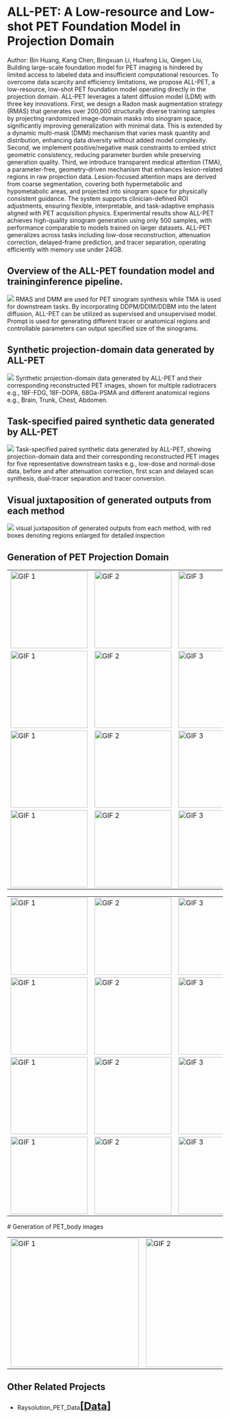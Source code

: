 # ALL-PET: A Low-resource and Low-shot PET Foundation Model in Projection Domain

Author: Bin Huang, Kang Chen, Bingxuan Li, Huafeng Liu, Qiegen Liu,
Building large-scale foundation model for PET imaging is hindered by limited access to labeled data and insufficient computational resources. To overcome data scarcity and efficiency limitations, we propose ALL-PET, a low-resource, low-shot PET foundation model operating directly in the projection domain. ALL-PET leverages a latent diffusion model (LDM) with three key innovations. First, we design a Radon mask augmentation strategy (RMAS) that generates over 200,000 structurally diverse training samples by projecting randomized image-domain masks into sinogram space, significantly improving generalization with minimal data. This is extended by a dynamic multi-mask (DMM) mechanism that varies mask quantity and distribution, enhancing data diversity without added model complexity. Second, we implement positive/negative mask constraints to embed strict geometric consistency, reducing parameter burden while preserving generation quality. Third, we introduce transparent medical attention (TMA), a parameter-free, geometry-driven mechanism that enhances lesion-related regions in raw projection data. Lesion-focused attention maps are derived from coarse segmentation, covering both hypermetabolic and hypometabolic areas, and projected into sinogram space for physically consistent guidance. The system supports clinician-defined ROI adjustments, ensuring flexible, interpretable, and task-adaptive emphasis aligned with PET acquisition physics. Experimental results show ALL-PET achieves high-quality sinogram generation using only 500 samples, with performance comparable to models trained on larger datasets. ALL-PET generalizes across tasks including low-dose reconstruction, attenuation correction, delayed-frame prediction, and tracer separation, operating efficiently with memory use under 24GB.

## Overview of the ALL-PET foundation model and traininginference pipeline.
![](https://github.com/yqx7150/ALL-PET/blob/main/Fig.%201.%20Overview%20of%20the%20ALL-PET%20foundation%20model%20and%20traininginference%20pipeline..png)
RMAS and DMM are used for PET sinogram synthesis while TMA is used for downstream tasks. By incorporating DDPM/DDIM/DDBM into the latent diffusion, ALL-PET can be utilized as supervised and unsupervised model. Prompt is used for generating different tracer or anatomical regions and controllable parameters can output specified size of the sinograms.

## Synthetic projection-domain data generated by ALL-PET
![](https://github.com/yqx7150/ALL-PET/blob/main/Fig.%202.%20Synthetic%20projection-domain%20data%20generated%20by%20ALL-PET%20a.png)
Synthetic projection-domain data generated by ALL-PET and their corresponding reconstructed PET images, shown for multiple radiotracers e.g., 18F-FDG, 18F-DOPA, 68Ga-PSMA and different anatomical regions e.g., Brain, Trunk, Chest, Abdomen.

## Task-specified paired synthetic data generated by ALL-PET
![](https://github.com/yqx7150/ALL-PET/blob/main/Fig.%203.%20Task-specified%20paired%20synthetic%20data%20generated%20by%20ALL-PET.png)
 Task-specified paired synthetic data generated by ALL-PET, showing projection-domain data and their corresponding reconstructed PET images for five representative downstream tasks e.g., low-dose and normal-dose data, before and after attenuation correction, first scan and delayed scan synthesis, dual-tracer separation and tracer conversion.

## Visual juxtaposition of generated outputs from each method
![](https://github.com/yqx7150/ALL-PET/blob/main/Fig.4.visual%20juxtaposition%20of%20generated%20outputs%20from%20each%20method%2C.png)
 visual juxtaposition of generated outputs from each method, with red boxes denoting regions enlarged for detailed inspection

## Generation of PET Projection Domain

<table>
  <tr>
    <td><img src="https://github.com/yqx7150/ALL-PET/blob/main/gif/4_transition.gif" alt="GIF 1" style="width:180px;height:180px;"></td>
    <td><img src="https://github.com/yqx7150/ALL-PET/blob/main/gif/5_transition.gif" alt="GIF 2" style="width:180px;height:180px;"></td>
    <td><img src="https://github.com/yqx7150/ALL-PET/blob/main/gif/6_transition.gif" alt="GIF 3" style="width:180px;height:180px;"></td>
    <td><img src="https://github.com/yqx7150/ALL-PET/blob/main/gif/7_transition.gif" alt="GIF 3" style="width:180px;height:180px;"></td>
    <td><img src="https://github.com/yqx7150/ALL-PET/blob/main/gif/8_transition.gif" alt="GIF 3" style="width:180px;height:180px;"></td>
  </tr>
  <tr>
    <td><img src="https://github.com/yqx7150/ALL-PET/blob/main/gif/11_transition.gif" alt="GIF 1" style="width:180px;height:180px;"></td>
    <td><img src="https://github.com/yqx7150/ALL-PET/blob/main/gif/16_transition.gif" alt="GIF 2" style="width:180px;height:180px;"></td>
    <td><img src="https://github.com/yqx7150/ALL-PET/blob/main/gif/20_transition.gif" alt="GIF 3" style="width:180px;height:180px;"></td>
    <td><img src="https://github.com/yqx7150/ALL-PET/blob/main/gif/23_transition.gif" alt="GIF 3" style="width:180px;height:180px;"></td>
    <td><img src="https://github.com/yqx7150/ALL-PET/blob/main/gif/24_transition.gif" alt="GIF 3" style="width:180px;height:180px;"></td>
  </tr>
    <td><img src="https://github.com/yqx7150/ALL-PET/blob/main/gif/31_transition.gif" alt="GIF 1" style="width:180px;height:180px;"></td>
    <td><img src="https://github.com/yqx7150/ALL-PET/blob/main/gif/33_transition.gif" alt="GIF 2" style="width:180px;height:180px;"></td>
    <td><img src="https://github.com/yqx7150/ALL-PET/blob/main/gif/35_transition.gif" alt="GIF 3" style="width:180px;height:180px;"></td>
    <td><img src="https://github.com/yqx7150/ALL-PET/blob/main/gif/37_transition.gif" alt="GIF 3" style="width:180px;height:180px;"></td>
    <td><img src="https://github.com/yqx7150/ALL-PET/blob/main/gif/39_transition.gif" alt="GIF 3" style="width:180px;height:180px;"></td>
  </tr>
    <td><img src="https://github.com/yqx7150/ALL-PET/blob/main/gif/41_transition.gif" alt="GIF 1" style="width:180px;height:180px;"></td>
    <td><img src="https://github.com/yqx7150/ALL-PET/blob/main/gif/48_transition.gif" alt="GIF 2" style="width:180px;height:180px;"></td>
    <td><img src="https://github.com/yqx7150/ALL-PET/blob/main/gif/50_transition.gif" alt="GIF 3" style="width:180px;height:180px;"></td>
    <td><img src="https://github.com/yqx7150/ALL-PET/blob/main/gif/56_transition.gif" alt="GIF 3" style="width:180px;height:180px;"></td>
    <td><img src="https://github.com/yqx7150/ALL-PET/blob/main/gif/39_transition.gif" alt="GIF 3" style="width:180px;height:180px;"></td>
 
<table>    
  <tr>
   <td><img src="https://github.com/yqx7150/ALL-PET/blob/main/img_png/4.png" alt="GIF 1" style="width:180px;height:180px;"></td>
   <td><img src="https://github.com/yqx7150/ALL-PET/blob/main/img_png/5.png" alt="GIF 2" style="width:180px;height:180px;"></td>
   <td><img src="https://github.com/yqx7150/ALL-PET/blob/main/img_png/6.png" alt="GIF 3" style="width:180px;height:180px;"></td>
   <td><img src="https://github.com/yqx7150/ALL-PET/blob/main/img_png/7.png" alt="GIF 3" style="width:180px;height:180px;"></td>
   <td><img src="https://github.com/yqx7150/ALL-PET/blob/main/img_png/8.png" alt="GIF 3" style="width:180px;height:180px;"></td>
  </tr>
   <td><img src="https://github.com/yqx7150/ALL-PET/blob/main/img_png/11.png" alt="GIF 1" style="width:180px;height:180px;"></td>
   <td><img src="https://github.com/yqx7150/ALL-PET/blob/main/img_png/16.png" alt="GIF 2" style="width:180px;height:180px;"></td>
   <td><img src="https://github.com/yqx7150/ALL-PET/blob/main/img_png/20.png" alt="GIF 3" style="width:180px;height:180px;"></td>
   <td><img src="https://github.com/yqx7150/ALL-PET/blob/main/img_png/23.png" alt="GIF 3" style="width:180px;height:180px;"></td>
   <td><img src="https://github.com/yqx7150/ALL-PET/blob/main/img_png/24.png" alt="GIF 3" style="width:180px;height:180px;"></td>
  </tr>
   <td><img src="https://github.com/yqx7150/ALL-PET/blob/main/img_png/31.png" alt="GIF 1" style="width:180px;height:180px;"></td>
   <td><img src="https://github.com/yqx7150/ALL-PET/blob/main/img_png/33.png" alt="GIF 2" style="width:180px;height:180px;"></td>
   <td><img src="https://github.com/yqx7150/ALL-PET/blob/main/img_png/35.png" alt="GIF 3" style="width:180px;height:180px;"></td>
   <td><img src="https://github.com/yqx7150/ALL-PET/blob/main/img_png/37.png" alt="GIF 3" style="width:180px;height:180px;"></td>
   <td><img src="https://github.com/yqx7150/ALL-PET/blob/main/img_png/39.png" alt="GIF 3" style="width:180px;height:180px;"></td>
  </tr>
   <td><img src="https://github.com/yqx7150/ALL-PET/blob/main/img_png/41.png" alt="GIF 1" style="width:180px;height:180px;"></td>
   <td><img src="https://github.com/yqx7150/ALL-PET/blob/main/img_png/48.png" alt="GIF 2" style="width:180px;height:180px;"></td>
   <td><img src="https://github.com/yqx7150/ALL-PET/blob/main/img_png/50.png" alt="GIF 3" style="width:180px;height:180px;"></td>
   <td><img src="https://github.com/yqx7150/ALL-PET/blob/main/img_png/56.png" alt="GIF 3" style="width:180px;height:180px;"></td>
   <td><img src="https://github.com/yqx7150/ALL-PET/blob/main/img_png/39.png" alt="GIF 3" style="width:180px;height:180px;"></td>



<table>  
  <tr>
    # Generation of PET_body images
    <td><img src="https://github.com/yqx7150/ALL-PET/blob/main/PET_body/0.png" alt="GIF 1" style="width:300px;height:300px;"></td>
    <td><img src="https://github.com/yqx7150/ALL-PET/blob/main/PET_body/89.png" alt="GIF 2" style="width:300px;height:300px;"></td>
    <td><img src="https://github.com/yqx7150/ALL-PET/blob/main/PET_body/97.png" alt="GIF 3" style="width:300px;height:300px;"></td>
  </tr>
  
</table>

## Other Related Projects

  * Raysolution_PET_Data[<font size=5>**[Data]**</font>](https://github.com/yqx7150/Raysolution_PET_Data)

